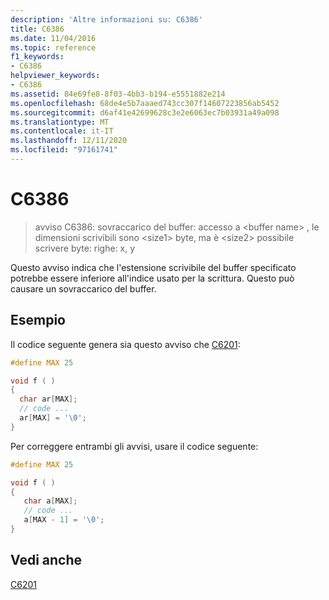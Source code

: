 ```yaml
---
description: 'Altre informazioni su: C6386'
title: C6386
ms.date: 11/04/2016
ms.topic: reference
f1_keywords:
- C6386
helpviewer_keywords:
- C6386
ms.assetid: 84e69fe8-8f03-4bb3-b194-e5551882e214
ms.openlocfilehash: 68de4e5b7aaaed743cc307f14607223856ab5452
ms.sourcegitcommit: d6af41e42699628c3e2e6063ec7b03931a49a098
ms.translationtype: MT
ms.contentlocale: it-IT
ms.lasthandoff: 12/11/2020
ms.locfileid: "97161741"
---
```

# <a name="c6386"></a>C6386

> avviso C6386: sovraccarico del buffer: accesso a \<buffer name> , le dimensioni scrivibili sono \<size1> byte, ma è \<size2> possibile scrivere byte: righe: x, y

Questo avviso indica che l'estensione scrivibile del buffer specificato potrebbe essere inferiore all'indice usato per la scrittura. Questo può causare un sovraccarico del buffer.

## <a name="example"></a>Esempio

Il codice seguente genera sia questo avviso che [C6201](../code-quality/c6201.md):

```cpp
#define MAX 25

void f ( )
{
  char ar[MAX];
  // code ...
  ar[MAX] = '\0';
}
```

Per correggere entrambi gli avvisi, usare il codice seguente:

```cpp
#define MAX 25

void f ( )
{
   char a[MAX];
   // code ...
   a[MAX - 1] = '\0';
}
```

## <a name="see-also"></a>Vedi anche

[C6201](../code-quality/c6201.md)

